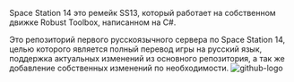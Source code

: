 Space Station 14 это ремейк SS13, который работает на собственном движке Robust Toolbox, написанном на C#.

Это репозиторий первого русскоязычного сервера по Space Station 14, целью которого является полный перевод игры на русский язык, поддержка актуальных изменений из основного репозитория, а так же добавление собственных изменений по необходимости.
![github-logo](https://github.com/user-attachments/assets/4e035076-52bf-46fc-85ce-671d9ae97277)
